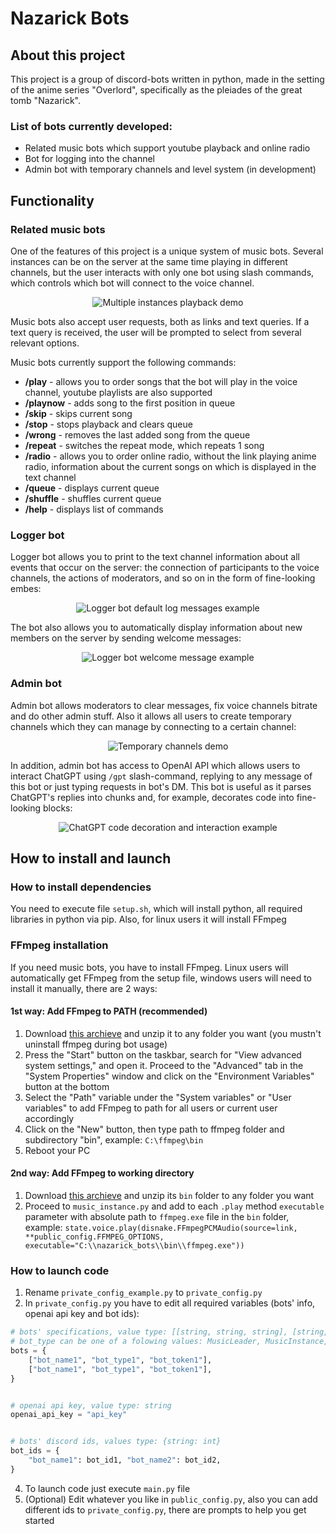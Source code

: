 # Nazarick Bots

## About this project

This project is a group of discord-bots written in python, made in the setting of the anime series "Overlord", specifically as the pleiades of the great tomb "Nazarick".

### List of bots currently developed:

-   Related music bots which support youtube playback and online radio
-   Bot for logging into the channel
-   Admin bot with temporary channels and level system (in development)

## Functionality

### Related music bots

One of the features of this project is a unique system of music bots. Several instances can be on the server at the same time playing in different channels, but the user interacts with only one bot using slash commands, which controls which bot will connect to the voice channel.

<p align="center">
  <img src="https://github.com/Dan1l0s/discord_bots/assets/47472342/44c61df8-d019-4a2f-b733-0f44b83ddf91" alt="Multiple instances playback demo"/>
</p>

Music bots also accept user requests, both as links and text queries. If a text query is received, the user will be prompted to select from several relevant options.

Music bots currently support the following commands:

-   **/play** - allows you to order songs that the bot will play in the voice channel, youtube playlists are also supported
-   **/playnow** - adds song to the first position in queue
-   **/skip** - skips current song
-   **/stop** - stops playback and clears queue
-   **/wrong** - removes the last added song from the queue
-   **/repeat** - switches the repeat mode, which repeats 1 song
-   **/radio** - allows you to order online radio, without the link playing anime radio, information about the current songs on which is displayed in the text channel
-   **/queue** - displays current queue
-   **/shuffle** - shuffles current queue
-   **/help** - displays list of commands

### Logger bot

Logger bot allows you to print to the text channel information about all events that occur on the server: the connection of participants to the voice channels, the actions of moderators, and so on in the form of fine-looking embes:

<p align="center">
  <img src="https://i.imgur.com/tJ26hOs.png" alt="Logger bot default log messages example"/>
</p>

The bot also allows you to automatically display information about new members on the server by sending welcome messages:

<p align="center">
  <img src="https://i.imgur.com/uF0vHPN.png" alt="Logger bot welcome message example"/>
</p>

### Admin bot

Admin bot allows moderators to clear messages, fix voice channels bitrate and do other admin stuff. Also it allows all users to create temporary channels which they can manage by connecting to a certain channel:

<p align="center">
  <img src="https://github.com/Dan1l0s/discord_bots/assets/47472342/69d95c18-8422-43db-8ac7-2a055db34dd3" alt="Temporary channels demo"/>
</p>

In addition, admin bot has access to OpenAI API which allows users to interact ChatGPT using `/gpt` slash-command, replying to any message of this bot or just typing requests in bot's DM. This bot is useful as it parses ChatGPT's replies into chunks and, for example, decorates code into fine-looking blocks:

<p align="center">
  <img src="https://i.imgur.com/uWCU08k.png" alt="ChatGPT code decoration and interaction example"/>
</p>

## How to install and launch

### How to install dependencies

You need to execute file `setup.sh`, which will install python, all required libraries in python via pip. Also, for linux users it will install FFmpeg

### FFmpeg installation

If you need music bots, you have to install FFmpeg.
Linux users will automatically get FFmpeg from the setup file, windows users will need to install it manually, there are 2 ways:

#### 1st way: Add FFmpeg to PATH (recommended)

1. Download [this archieve](https://www.gyan.dev/ffmpeg/builds/ffmpeg-git-full.7z) and unzip it to any folder you want (you mustn't uninstall ffmpeg during bot usage)
2. Press the "Start" button on the taskbar, search for "View advanced system settings," and open it. Proceed to the "Advanced" tab in the "System Properties" window and click on the "Environment Variables" button at the bottom
3. Select the "Path" variable under the "System variables" or "User variables" to add FFmpeg to path for all users or current user accordingly
4. Click on the "New" button, then type path to ffmpeg folder and subdirectory "bin", example: `C:\ffmpeg\bin`
5. Reboot your PC

#### 2nd way: Add FFmpeg to working directory

1. Download [this archieve](https://www.gyan.dev/ffmpeg/builds/ffmpeg-git-full.7z) and unzip its `bin` folder to any folder you want
2. Proceed to `music_instance.py` and add to each `.play` method `executable` parameter with absolute path to `ffmpeg.exe` file in the `bin` folder, example:
   `state.voice.play(disnake.FFmpegPCMAudio(source=link, **public_config.FFMPEG_OPTIONS, executable="C:\\nazarick_bots\\bin\\ffmpeg.exe"))`

### How to launch code

1. Rename `private_config_example.py` to `private_config.py`
2. In `private_config.py` you have to edit all required variables (bots' info, openai api key and bot ids):
```python
# bots' specifications, value type: [[string, string, string], [string, string, string], ...]
# bot_type can be one of a folowing values: MusicLeader, MusicInstance, Admin, Logger
bots = {
    ["bot_name1", "bot_type1", "bot_token1"],
    ["bot_name1", "bot_type1", "bot_token1"],
}


# openai api key, value type: string
openai_api_key = "api_key"


# bots' discord ids, values type: {string: int}
bot_ids = {
    "bot_name1": bot_id1, "bot_name2": bot_id2,
}
```
4. To launch code just execute `main.py` file
5. (Optional) Edit whatever you like in `public_config.py`, also you can add different ids to `private_config.py`, there are prompts to help you get started
